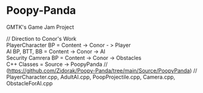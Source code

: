 # Poopy-Panda
GMTK's Game Jam Project

// Direction to Conor's Work    
PlayerCharacter BP = Content -> Conor - > Player    
AI BP, BTT, BB = Content -> Conor -> AI    
Security Camrera BP = Content -> Conor -> Obstacles    
C++ Classes = Source -> PoopyPanda  // (https://github.com/Zidorak/Poopy-Panda/tree/main/Source/PoopyPanda) // PlayerCharacter.cpp, AdultAI.cpp, PoopProjectile.cpp, Camera.cpp, ObstacleForAI.cpp    
